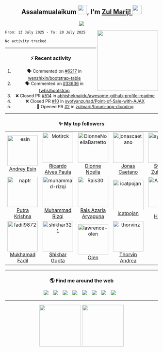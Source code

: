<h2 align='center'> Assalamualaikum <img height="30px" src="https://raw.githubusercontent.com/zulmarij/zulmarij/master/wave.gif">, I'm <a href="https://github.com/zulmarij?tab=follow">Zul Marij! <img height="30px" src="https://raw.githubusercontent.com/zulmarij/zulmarij/master/catcode.gif"></h2>

<p align='center'>
    <a href="https://github.com/zulmarij?tab=follow"><img src="https://visitor-badge.glitch.me/badge?page_id=zulmarij.zulmarij"></a>
</p>

<p align='center'>
<img align="right" src="https://raw.githubusercontent.com/zulmarij/zulmarij/master/code.gif" width="200">

<!--START_SECTION:waka-->

```txt
From: 13 July 2025 - To: 20 July 2025

No activity tracked
```

<!--END_SECTION:waka-->

</p>

<hr>
<h3 align='center'> ⚡ Recent activity </h3>
<div align='center'>
    
<!--START_SECTION:activity-->
1. 🗣 Commented on [#6217](https://github.com/wenzhixin/bootstrap-table/issues/6217#issuecomment-2906868758) in [wenzhixin/bootstrap-table](https://github.com/wenzhixin/bootstrap-table)
2. 🗣 Commented on [#33636](https://github.com/twbs/bootstrap/issues/33636#issuecomment-2906867022) in [twbs/bootstrap](https://github.com/twbs/bootstrap)
3. ❌ Closed PR [#514](https://github.com/abhisheknaiidu/awesome-github-profile-readme/pull/514) in [abhisheknaiidu/awesome-github-profile-readme](https://github.com/abhisheknaiidu/awesome-github-profile-readme)
4. ❌ Closed PR [#10](https://github.com/syofyanzuhad/Point-of-Sale-with-AJAX/pull/10) in [syofyanzuhad/Point-of-Sale-with-AJAX](https://github.com/syofyanzuhad/Point-of-Sale-with-AJAX)
5. 💪 Opened PR [#2](https://github.com/zulmarij/forum-app-dicoding/pull/2) in [zulmarij/forum-app-dicoding](https://github.com/zulmarij/forum-app-dicoding)
<!--END_SECTION:activity-->

</div>

<hr>
<h3 align='center'> ✨ My top followers </h3>
<div align='center'>
    <!--START_SECTION:top-followers-->
<table>
  <tr>
    <td align="center">
      <a href="https://github.com/esin">
        <img src="https://avatars2.githubusercontent.com/u/69767" width="100px;" alt="esin"/>
      </a>
      <br />
      <a href="https://github.com/esin">Andrey Esin</a>
    </td>
    <td align="center">
      <a href="https://github.com/Motirck">
        <img src="https://avatars2.githubusercontent.com/u/57419630" width="100px;" alt="Motirck"/>
      </a>
      <br />
      <a href="https://github.com/Motirck">Ricardo Alves Paula</a>
    </td>
    <td align="center">
      <a href="https://github.com/DionneNoellaBarretto">
        <img src="https://avatars2.githubusercontent.com/u/16610213" width="100px;" alt="DionneNoellaBarretto"/>
      </a>
      <br />
      <a href="https://github.com/DionneNoellaBarretto">Dionne Noella</a>
    </td>
    <td align="center">
      <a href="https://github.com/jonascaetano">
        <img src="https://avatars2.githubusercontent.com/u/9288801" width="100px;" alt="jonascaetano"/>
      </a>
      <br />
      <a href="https://github.com/jonascaetano">Jonas Caetano</a>
    </td>
    <td align="center">
      <a href="https://github.com/syofyanzuhad">
        <img src="https://avatars2.githubusercontent.com/u/52684582" width="100px;" alt="syofyanzuhad"/>
      </a>
      <br />
      <a href="https://github.com/syofyanzuhad">Syofyan Zuhad 🇵🇸</a>
    </td>
    <td align="center">
      <a href="https://github.com/levirs565">
        <img src="https://avatars2.githubusercontent.com/u/42236775" width="100px;" alt="levirs565"/>
      </a>
      <br />
      <a href="https://github.com/levirs565">Levi Rizki Saputra</a>
    </td>
    <td align="center">
      <a href="https://github.com/rahmathidayat9">
        <img src="https://avatars2.githubusercontent.com/u/73263428" width="100px;" alt="rahmathidayat9"/>
      </a>
      <br />
      <a href="https://github.com/rahmathidayat9">Rahmat Hidayat</a>
    </td>
  </tr>
  <tr>
    <td align="center">
      <a href="https://github.com/naptr">
        <img src="https://avatars2.githubusercontent.com/u/71458677" width="100px;" alt="naptr"/>
      </a>
      <br />
      <a href="https://github.com/naptr">Putra Krishna</a>
    </td>
    <td align="center">
      <a href="https://github.com/muhammad-rizqi">
        <img src="https://avatars2.githubusercontent.com/u/69310085" width="100px;" alt="muhammad-rizqi"/>
      </a>
      <br />
      <a href="https://github.com/muhammad-rizqi">Muhammad Rizqi</a>
    </td>
    <td align="center">
      <a href="https://github.com/Rais30">
        <img src="https://avatars2.githubusercontent.com/u/70438512" width="100px;" alt="Rais30"/>
      </a>
      <br />
      <a href="https://github.com/Rais30">Rais Azaria Aryaguna </a>
    </td>
    <td align="center">
      <a href="https://github.com/icatpojan">
        <img src="https://avatars2.githubusercontent.com/u/70455184" width="100px;" alt="icatpojan"/>
      </a>
      <br />
      <a href="https://github.com/icatpojan">icatpojan</a>
    </td>
    <td align="center">
      <a href="https://github.com/Andihamsah">
        <img src="https://avatars2.githubusercontent.com/u/52684294" width="100px;" alt="Andihamsah"/>
      </a>
      <br />
      <a href="https://github.com/Andihamsah">Andi Hamsah</a>
    </td>
    <td align="center">
      <a href="https://github.com/rijlan">
        <img src="https://avatars2.githubusercontent.com/u/63373839" width="100px;" alt="rijlan"/>
      </a>
      <br />
      <a href="https://github.com/rijlan">Rijlan Nurfatoni</a>
    </td>
    <td align="center">
      <a href="https://github.com/WiraJustisiaNega">
        <img src="https://avatars2.githubusercontent.com/u/78360978" width="100px;" alt="WiraJustisiaNega"/>
      </a>
      <br />
      <a href="https://github.com/WiraJustisiaNega">WiraJustisiaNega</a>
    </td>
  </tr>
  <tr>
    <td align="center">
      <a href="https://github.com/fadil9872">
        <img src="https://avatars2.githubusercontent.com/u/70373705" width="100px;" alt="fadil9872"/>
      </a>
      <br />
      <a href="https://github.com/fadil9872">Mukhamad Fadil</a>
    </td>
    <td align="center">
      <a href="https://github.com/shikhar321">
        <img src="https://avatars2.githubusercontent.com/u/78657875" width="100px;" alt="shikhar321"/>
      </a>
      <br />
      <a href="https://github.com/shikhar321">Shikhar Gupta</a>
    </td>
    <td align="center">
      <a href="https://github.com/lawrence-olen">
        <img src="https://avatars2.githubusercontent.com/u/44195602" width="100px;" alt="lawrence-olen"/>
      </a>
      <br />
      <a href="https://github.com/lawrence-olen">Olen</a>
    </td>
    <td align="center">
      <a href="https://github.com/thorvinz">
        <img src="https://avatars2.githubusercontent.com/u/142652853" width="100px;" alt="thorvinz"/>
      </a>
      <br />
      <a href="https://github.com/thorvinz">Thorvin Andrea</a>
    </td>
  </tr>
</table>
<!--END_SECTION:top-followers-->
</div>

<hr>
<h3 align='center'> 🌎 Find me around the web </h3>
<p align='center'>
    <a href="https://wa.me/6281350887602"><img src="https://img.shields.io/badge/WhatsApp-25D366?style=for-the-badge&logo=whatsapp&logoColor=white" /></a>&nbsp;&nbsp;&nbsp;
    <a href="https://www.t.me/zulmarij"><img src="https://img.shields.io/badge/Telegram-26A5E4?style=for-the-badge&logo=telegram&logoColor=white" /></a>&nbsp;&nbsp;&nbsp;
    <a href="mailto:muhammadzulmarijrizkyfathullah@gmail.com?subject=github_message"><img src="https://img.shields.io/badge/Gmail-EA4335?style=for-the-badge&logo=gmail&logoColor=white" /></a>&nbsp;&nbsp;&nbsp;
    <a href="https://facebook.com/zulmarij"><img src="https://img.shields.io/badge/Facebook-1877F2?style=for-the-badge&logo=facebook&logoColor=white" /></a>&nbsp;&nbsp;&nbsp;
    <a href="https://instagram.com/zulmarij"><img src="https://img.shields.io/badge/Instagram-E4405F?style=for-the-badge&logo=instagram&logoColor=white" /></a>&nbsp;&nbsp;&nbsp;
    <a href="https://twitter.com/zul_marij"><img src="https://img.shields.io/badge/Twitter-1DA1F2?style=for-the-badge&logo=twitter&logoColor=white" /></a>&nbsp;&nbsp;&nbsp;
    <a href="https://www.linkedin.com/in/zulmarij"><img src="https://img.shields.io/badge/LinkedIn-0A66C2?style=for-the-badge&logo=linkedin&logoColor=white" /></a>&nbsp;&nbsp;&nbsp;
    <a href="https://github.com/zulmarij?tab=follow"><img src="https://img.shields.io/badge/GitHub-181717?style=for-the-badge&logo=github&logoColor=white" /></a>&nbsp;&nbsp;&nbsp;
</p>

<!--
<hr>
<h3 align='center'> 🌱 I’m currently working and learning with ...</h3>
<p align='center'>
     <a href="https://github.com/zulmarij?tab=follow"><img src="https://img.shields.io/badge/HTML5-E34F26?style=for-the-badge&logo=html5&logoColor=white" /></a>&nbsp;&nbsp;
     <a href="https://github.com/zulmarij?tab=follow"><img src="https://img.shields.io/badge/CSS3-1572B6?style=for-the-badge&logo=css3&logoColor=white" /></a>&nbsp;&nbsp;
     <a href="https://github.com/zulmarij?tab=follow"><img src="https://img.shields.io/badge/JavaScript-F7DF1E?style=for-the-badge&logo=javascript&logoColor=black" /></a>&nbsp;&nbsp;
     <a href="https://github.com/zulmarij?tab=follow"><img src="https://img.shields.io/badge/PHP-777BB4?style=for-the-badge&logo=php&logoColor=white" /></a>&nbsp;&nbsp;
     <a href="https://github.com/zulmarij?tab=follow"><img src="https://img.shields.io/badge/jQuery-0769AD?style=for-the-badge&logo=jquery&logoColor=white" /></a>&nbsp;&nbsp;
     <a href="https://github.com/zulmarij?tab=follow"><img src="https://img.shields.io/badge/Bootstrap-7952B3?style=for-the-badge&logo=bootstrap&logoColor=white" /></a>&nbsp;&nbsp;
     <a href="https://github.com/zulmarij?tab=follow"><img src="https://img.shields.io/badge/Laravel-FF2D20?style=for-the-badge&logo=laravel&logoColor=white" /></a>&nbsp;&nbsp;
     <a href="https://github.com/zulmarij?tab=follow"><img src="https://img.shields.io/badge/Codeigniter-EF4223?style=for-the-badge&logo=codeigniter&logoColor=white" /></a>&nbsp;&nbsp;
     <a href="https://github.com/zulmarij?tab=follow"><img src="https://img.shields.io/badge/MySQL-4479A1?style=for-the-badge&logo=mysql&logoColor=white" /></a>&nbsp;&nbsp;
     <a href="https://github.com/zulmarij?tab=follow"><img src="https://img.shields.io/badge/Git-F05032?style=for-the-badge&logo=git&logoColor=white" /></a>&nbsp;&nbsp;
     <a href="https://github.com/zulmarij?tab=follow"><img src="https://img.shields.io/badge/Postman-FF6C37?style=for-the-badge&logo=postman&logoColor=white" /></a>&nbsp;&nbsp;
     <a href="https://github.com/zulmarij?tab=follow"><img src="https://img.shields.io/badge/Heroku-430098?style=for-the-badge&logo=heroku&logoColor=white" /></a>&nbsp;&nbsp;
     <a href="https://github.com/zulmarij?tab=follow"><img src="https://img.shields.io/badge/Visual_Studio_Code-007ACC?style=for-the-badge&logo=visual%20studio%20code&logoColor=white" /></a>&nbsp;&nbsp;
     <a href="https://github.com/zulmarij?tab=follow"><img src="https://img.shields.io/badge/Linux_Mint-87CF3E?style=for-the-badge&logo=linux-mint&logoColor=white" /></a>&nbsp;&nbsp;
</p>
-->

<hr>
<p align='center'>
    <a href="https://github.com/zulmarij?tab=follow">
        <img height="137px" src="https://github-readme-stats.vercel.app/api/top-langs/?username=zulmarij&hide_title=true&hide_border=true&layout=compact&theme=midnight-purple" />
         <img height="137px" src="https://github-readme-stats.vercel.app/api?username=zulmarij&hide_title=true&hide_border=true&show_icons=true&include_all_commits=true&count_private=true&line_height=21&theme=midnight-purple" />
    </a>
</p>
